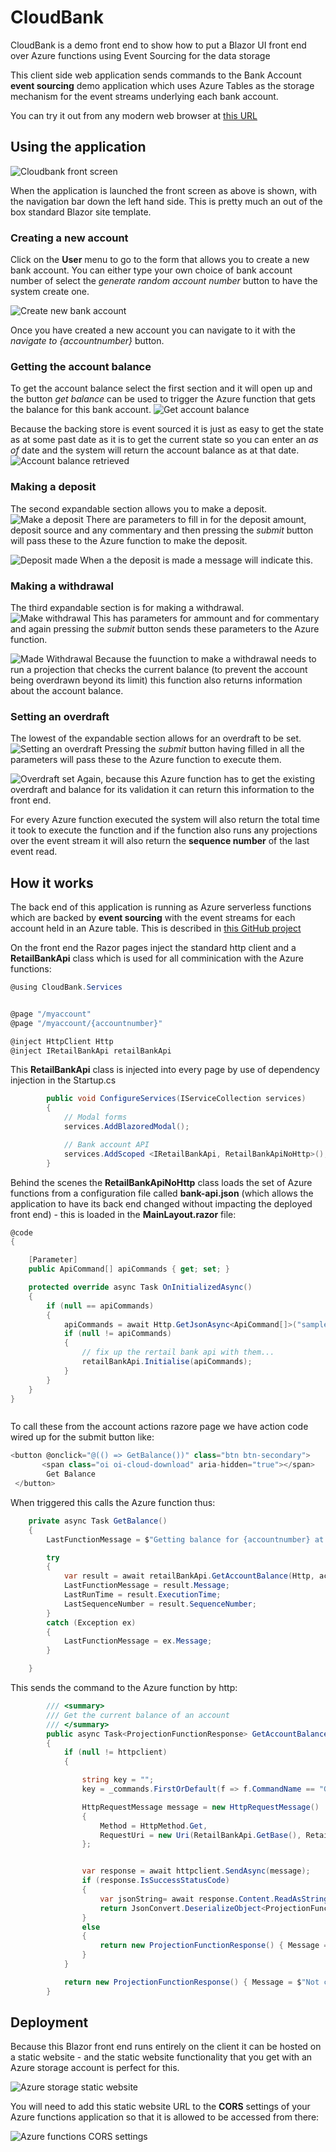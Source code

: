 # CloudBank

CloudBank is a demo front end to show how to put a Blazor UI front end over Azure functions using Event Sourcing for the data storage

This client side web application sends commands to the Bank Account **event sourcing** demo application which uses Azure Tables as the storage mechanism for the event streams underlying each bank account.

You can try it out from any modern web browser at [this URL](https://retailbank.z6.web.core.windows.net/)

## Using the application

![Cloudbank front screen](initial_screen.jpg)

When the application is launched the front screen as above is shown, with the navigation bar down the left hand side.  This is pretty much an out of the box standard Blazor site template.

### Creating a new account

Click on the **User** menu to go to the form that allows you to create a new bank account.  You can either type your own choice of bank account number of select the *generate random account number* button to have the system create one.

![Create new bank account](new_account.jpg)

Once you have created a new account you can navigate to it with the *navigate to {accountnumber}* button.

### Getting the account balance

To get the account balance select the first section and it will open up and the button *get balance* can be used to trigger the Azure function that gets the balance for this bank account. 
![Get account balance](get_balance.jpg)

Because the backing store is event sourced it is just as easy to get the state as at some past date as it is to get the current state so you can enter an *as of* date and the system will return the account balance as at that date.
![Account balance retrieved](got_balance.jpg)

### Making a deposit

The second expandable section allows you to make a deposit.
![Make a deposit](make_deposit.jpg)
There are parameters to fill in for the deposit amount, deposit source and any commentary and then pressing the *submit* button will pass these to the Azure function to make the deposit.

![Deposit made](made_deposit.jpg)
When a the deposit is made a message will indicate this.

### Making a withdrawal

The third expandable section is for making a withdrawal.
![Make withdrawal](make_withdrawal.jpg)
This has parameters for ammount and for commentary and again pressing the *submit* button sends these parameters to the Azure function.

![Made Withdrawal](made_withdrawal.jpg)
Because the fuunction to make a withdrawal needs to run a projection that checks the current balance (to prevent the account being overdrawn beyond its limit) this function also returns information about the account balance.

### Setting an overdraft

The lowest of the expandable section allows for an overdraft to be set.
![Setting an overdraft](set_new_overdraft.jpg)
Pressing the *submit* button having filled in all the parameters will pass these to the Azure function to execute them.

![Overdraft set](overdraft_limit_set.jpg)
Again, because this Azure function has to get the existing overdraft and balance for its validation it can return this information to the front end.

For every Azure function executed the system will also return the total time it took to execute the function and if the function also runs any projections over the event stream it will also return the **sequence number** of the last event read.

## How it works

The back end of this application is running as Azure serverless functions which are backed by **event sourcing** with the event streams for each account held in an Azure table.  This is described in [this GitHub project](https://github.com/MerrionComputing/EventsSourcing-on-Azure-Functions/wiki/Worked-Example-:-Bank-Account)

On the front end the Razor pages inject the standard http client and a **RetailBankApi** class which is used for all comminication with the Azure functions:

```csharp
@using CloudBank.Services


@page "/myaccount"
@page "/myaccount/{accountnumber}"

@inject HttpClient Http
@inject IRetailBankApi retailBankApi
```

This **RetailBankApi** class is injected into every page by use of dependency injection in the Startup.cs
```csharp
        public void ConfigureServices(IServiceCollection services)
        {
            // Modal forms
            services.AddBlazoredModal();

            // Bank account API
            services.AddScoped <IRetailBankApi, RetailBankApiNoHttp>();
        }
```

Behind the scenes the **RetailBankApiNoHttp** class loads the set of Azure functions from a configuration file called **bank-api.json** (which allows the application to have its back end changed without impacting the deployed front end) - this is loaded in the **MainLayout.razor** file:

```csharp
@code
{

    [Parameter]
    public ApiCommand[] apiCommands { get; set; }

    protected override async Task OnInitializedAsync()
    {
        if (null == apiCommands)
        {
            apiCommands = await Http.GetJsonAsync<ApiCommand[]>("sample-data/bank-api.json");
            if (null != apiCommands)
            {
                // fix up the rertail bank api with them...
                retailBankApi.Initialise(apiCommands);
            }
        }
    }
}
```

```csharp
```

To call these from the account actions razore page we have action code wired up for the submit button like:

```csharp
<button @onclick="@(() => GetBalance())" class="btn btn-secondary">
       <span class="oi oi-cloud-download" aria-hidden="true"></span>
        Get Balance
 </button>
```

When triggered this calls the Azure function thus:
```csharp
    private async Task GetBalance()
    {
        LastFunctionMessage = $"Getting balance for {accountnumber} at {getbalancePayload.AsOfDate}  ";

        try
        {
            var result = await retailBankApi.GetAccountBalance(Http, accountnumber, getbalancePayload);
            LastFunctionMessage = result.Message;
            LastRunTime = result.ExecutionTime;
            LastSequenceNumber = result.SequenceNumber;
        }
        catch (Exception ex)
        {
            LastFunctionMessage = ex.Message;
        }

    }
```

This sends the command to the Azure function by http:
```csharp
        /// <summary>
        /// Get the current balance of an account 
        /// </summary>
        public async Task<ProjectionFunctionResponse> GetAccountBalance(HttpClient httpclient, string accountnumber,  GetBalanceData payload)
        {
            if (null != httpclient)
            {

                string key = "";
                key = _commands.FirstOrDefault(f => f.CommandName == "Get Balance")?.ApiKey;

                HttpRequestMessage message = new HttpRequestMessage()
                {
                    Method = HttpMethod.Get,
                    RequestUri = new Uri(RetailBankApi.GetBase(), RetailBankApi.GetBalance(accountnumber, payload.AsOfDate , key))
                };


                var response = await httpclient.SendAsync(message);
                if (response.IsSuccessStatusCode)
                {
                    var jsonString= await response.Content.ReadAsStringAsync();
                    return JsonConvert.DeserializeObject<ProjectionFunctionResponse>(jsonString); 
                }
                else
                {
                    return new ProjectionFunctionResponse() { Message = $"Unable to get balance - {response.StatusCode}", InError = true };
                }
            }

            return new ProjectionFunctionResponse() { Message = $"Not connected to retail bank API", InError = true };
        }
```

## Deployment

Because this Blazor front end runs entirely on the client it can be hosted on a static website - and the static website functionality that you get with an Azure storage account is perfect for this.

![Azure storage static website](static_website.jpg)

You will need to add this static website URL to the **CORS** settings of your Azure functions application so that it is allowed to be accessed from there:

![Azure functions CORS settings](enable_cors.jpg)
